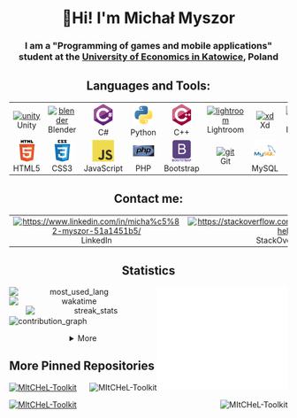 <h1 align="center">👋Hi! I'm Michał Myszor</h1>

<h3 align="center">I am a "Programming of games and mobile applications" student at the <a href="https://www.ue.katowice.pl/en.html">University of Economics in Katowice</a>, Poland</h3>

<h2 align="center">Languages and Tools:</h2>
<table align="center">
  <tr>
    <td align="center" width="40" height="40">
      <a href="https://unity.com/" target="_blank"> <img src="https://www.vectorlogo.zone/logos/unity3d/unity3d-icon.svg" alt="unity" width="40" height="40" /> </a>
      <br>Unity
    </td>
    <td align="center" width="40" height="40">
      <a href="https://www.blender.org/" target="_blank"> <img src="https://download.blender.org/branding/community/blender_community_badge_white.svg" alt="blender" width="40" height="40" /> </a>
      <br>Blender
    </td>
    <td align="center" width="40" height="40">
      <a href="https://www.w3schools.com/cs/" target="_blank"> <img src="https://raw.githubusercontent.com/devicons/devicon/master/icons/csharp/csharp-original.svg" alt="csharp" width="40" height="40" /> </a>
      <br>C#
    </td>
    <td align="center" width="40" height="40">
      <a href="https://www.python.org" target="_blank"> <img src="https://raw.githubusercontent.com/devicons/devicon/master/icons/python/python-original.svg" alt="python" width="40" height="40" /> </a>
      <br>Python
    </td>
    <td align="center" width="40" height="40">
      <a href="https://www.w3schools.com/cpp/" target="_blank"> <img src="https://raw.githubusercontent.com/devicons/devicon/master/icons/cplusplus/cplusplus-original.svg" alt="cplusplus" width="40" height="40" /> </a>
      <br>C++
    </td>
    <td align="center" width="40" height="40">
      <a href="#macropower-tech" > <img src="https://raw.githubusercontent.com/detain/svg-logos/master/svg/lightroom-cc.svg" alt="lightroom" width="40" height="40" /> </a>
      <br>Lightroom
    </td>
    <td align="center" width="40" height="40">
      <a href="https://www.adobe.com/products/xd.html" target="_blank"> <img src="https://cdn.worldvectorlogo.com/logos/adobe-xd.svg" alt="xd" width="40" height="40" /> </a>
      <br>Xd
    </td>
    <td align="center"  width="40" height="40">
      <a href="https://www.adobe.com/in/products/illustrator.html" target="_blank"> <img src="https://www.vectorlogo.zone/logos/adobe_illustrator/adobe_illustrator-icon.svg" alt="illustrator" width="40" height="40" /> </a>
      <br>Illustrator
    </td>
    <td align="center" width="40" height="40">
      <a href="https://www.photoshop.com/en" target="_blank"> <img src="https://raw.githubusercontent.com/devicons/devicon/master/icons/photoshop/photoshop-line.svg" alt="photoshop" width="40" height="40" /> </a>
      <br>Photoshop
    </td>
  </tr>
  <tr>
    <td align="center" width="40" height="40"> 
      <a href="https://www.w3.org/html/" target="_blank"> <img src="https://raw.githubusercontent.com/devicons/devicon/master/icons/html5/html5-original-wordmark.svg" alt="html5" width="40" height="40" /> </a>
      <br>HTML5
    </td>
    <td align="center" width="40" height="40">
      <a href="https://www.w3schools.com/css/" target="_blank"> <img src="https://raw.githubusercontent.com/devicons/devicon/master/icons/css3/css3-original-wordmark.svg" alt="css3" width="40" height="40" /> </a>
      <br>CSS3
    </td>
    <td align="center"  width="40" height="40">
      <a href="https://developer.mozilla.org/en-US/docs/Web/JavaScript" target="_blank"> <img src="https://raw.githubusercontent.com/devicons/devicon/master/icons/javascript/javascript-original.svg" alt="javascript" width="40" height="40" /> </a>
      <br>JavaScript
    </td>
    <td align="center" width="40" height="40">
      <a href="https://www.php.net" target="_blank"> <img src="https://raw.githubusercontent.com/devicons/devicon/master/icons/php/php-original.svg" alt="php" width="40" height="40" /> </a>
      <br>PHP
    </td>
    <td align="center" width="40" height="40">
      <a href="https://getbootstrap.com" target="_blank"> <img src="https://raw.githubusercontent.com/devicons/devicon/master/icons/bootstrap/bootstrap-plain-wordmark.svg" alt="bootstrap" width="40" height="40" /> </a>
      <br>Bootstrap
    </td>
    <td align="center" width="40" height="40">
      <a href="https://git-scm.com/" target="_blank"> <img src="https://www.vectorlogo.zone/logos/git-scm/git-scm-icon.svg" alt="git" width="40" height="40" /> </a>
      <br>Git
    </td>
    <td align="center" width="40" height="40">
      <a href="https://www.mysql.com/" target="_blank"> <img src="https://raw.githubusercontent.com/devicons/devicon/master/icons/mysql/mysql-original-wordmark.svg" alt="mysql" width="40" height="40" /> </a>
      <br>MySQL
    </td>
    <td align="center"  width="40" height="40">
      <a href="https://www.microsoft.com/en-us/sql-server" target="_blank"> <img src="https://www.svgrepo.com/show/303229/microsoft-sql-server-logo.svg" alt="mssql" width="40" height="40" /> </a>
      <br>MsSQL
    </td>
    <td align="center" >
      <a href="https://aws.amazon.com" target="_blank"> <img src="https://raw.githubusercontent.com/devicons/devicon/master/icons/amazonwebservices/amazonwebservices-original-wordmark.svg" alt="aws" width="40" height="40" /> </a>
      <br>AWS
    </td>
  </tr>
</table>

<h2 align="center">Contact me:</h2>
<table align="center">
  <tr>
    <td align="center" height="40" width="40">
      <a href="https://www.linkedin.com/in/micha%c5%82-myszor-51a1451b5/" target="blank"><img align="center" src="https://raw.githubusercontent.com/rahuldkjain/github-profile-readme-generator/master/src/images/icons/Social/linked-in-alt.svg" alt="https://www.linkedin.com/in/micha%c5%82-myszor-51a1451b5/" width="40" height="40" /></a>
      <br>LinkedIn
    </td>
    <td align="center" height="40" width="40">
      <a href="https://stackoverflow.com/users/11334888/mitchel" target="blank"><img align="center" src="https://raw.githubusercontent.com/rahuldkjain/github-profile-readme-generator/master/src/images/icons/Social/stack-overflow.svg" alt="https://stackoverflow.com/users/11334888/mitchel" width="40" height="40" /></a>
      <br>StackOverflow
    </td>
    <td align="center" height="40" width="40">
      <a href="https://discord.gg/M!tCHeL#8618" target="blank"><img align="center" src="https://raw.githubusercontent.com/rahuldkjain/github-profile-readme-generator/master/src/images/icons/Social/discord.svg" alt="https://discord.gg/M!tCHeL#8618" width="40" height="40" /></a>
      <br>Discord
    </td>
    <td align="center" height="40" width="40">
      <a href="https://www.youtube.com/channel/UCDzVuoDMjFwrn7hnCUk8zhA" target="blank"><img align="center" src="https://raw.githubusercontent.com/rahuldkjain/github-profile-readme-generator/master/src/images/icons/Social/youtube.svg" alt="https://www.youtube.com/channel/UCDzVuoDMjFwrn7hnCUk8zhA" width="40" height="40" /></a>
      <br>YouTube
    </td>
    <td align="center" height="40" width="40">
      <a href="https://www.instagram.com/michal.myszor/" target="blank"><img align="center" src="https://raw.githubusercontent.com/rahuldkjain/github-profile-readme-generator/master/src/images/icons/Social/instagram.svg" alt="https://www.instagram.com/michal.myszor/" width="40" height="40" /></a>
      <br>Instagram
    </td>
    <td align="center" height="40" width="40">
      <a href="https://twitter.com/michalmyszor" target="blank"><img align="center" src="https://raw.githubusercontent.com/rahuldkjain/github-profile-readme-generator/master/src/images/icons/Social/twitter.svg" alt="https://twitter.com/michalmyszor" width="40" height="40" /></a>
      <br>Twitter
    </td>
    <td align="center" height="40" width="40">
      <a href="https://www.facebook.com/mitchelpl" target="blank"><img align="center" src="https://raw.githubusercontent.com/rahuldkjain/github-profile-readme-generator/master/src/images/icons/Social/facebook.svg" alt="https://www.facebook.com/mitchelpl" width="40" height="40" /></a>
      <br>Facebook
    </td>
  </tr>
</table>

<h2 align="center">Statistics</h2>
<p align="center">
  <img align="left" width=47% src="https://github-readme-stats.vercel.app/api/top-langs?username=mitchelpl&langs_count=10&show_icons=true&locale=en&layout=compact&card_width=350&bg_color=0D1117&text_color=FFFFFF&hide_border=true&title_color=FFFFFF" alt="most_used_lang" />

  <img align="right" width=47% src="stats.svg" alt="stats" />

  <img align="left" width=47% src="https://github-readme-stats.vercel.app/api/wakatime?username=willianrod&layout=compact&card_width=350&bg_color=0D1117&text_color=FFFFFF&hide_border=true&title_color=FFFFFF&range=last_year&custom_title=Time%20Spent%20On%20Each%20Language" alt="wakatime" />

  <img align="right" width=47% src="http://github-readme-streak-stats.herokuapp.com?user=mitchelpl&theme=dark&hide_border=true&background=0D1117&stroke=FFFFFF&currStreakNum=FFFFFF&sideNums=FFFFFF&currStreakLabel=FFFFFF&dates=777777&sideLabels=FFFFFF" alt="streak_stats" />
</p>

<img align="center" src="https://activity-graph.herokuapp.com/graph?username=mitchelpl&bg_color=0D1117&color=FFFFFF&line=777777&point=FFFFFF&hide_border=true&custom_title=Contribution%20Graph&area=true&area_color=777777" alt="contribution_graph" width=100% /><br/>

<details>
  <summary align="center">More</summary><br/>
  <img align="center" src="github-metrics.svg" alt="metrics" width="100%" /> 
</details>

<h2 align="left">More Pinned Repositories</h2>
<p>
  <a href="https://github.com/MItCHeLPL/MItCHeL-Toolkit"><img src="https://github-readme-stats.vercel.app/api/pin?username=MItCHeLPL&repo=MItCHeL-Toolkit&border_radius=5&bg_color=0D1117&text_color=8B949E" alt="MItCHeL-Toolkit" /></a>
  <a href="https://github.com/MItCHeLPL/Arrabal-Internship"><img src="https://github-readme-stats.vercel.app/api/pin?username=MItCHeLPL&repo=Arrabal-Internship&border_radius=5&bg_color=0D1117&text_color=8B949E" alt="MItCHeL-Toolkit" align="right" /></a>
</p>
<p>
  <a href="https://github.com/MItCHeLPL/Rainmeter-Simple-Spotify-Control"><img src="https://github-readme-stats.vercel.app/api/pin?username=MItCHeLPL&repo=Rainmeter-Simple-Spotify-Control&border_radius=5&bg_color=0D1117&text_color=8B949E" alt="MItCHeL-Toolkit"/></a>
  <a href="https://github.com/MItCHeLPL/Rainmeter-Info-Skin"><img src="https://github-readme-stats.vercel.app/api/pin?username=MItCHeLPL&repo=Rainmeter-Info-Skin&border_radius=5&bg_color=0D1117&text_color=8B949E" alt="MItCHeL-Toolkit" align="right" /></a>
</p>
